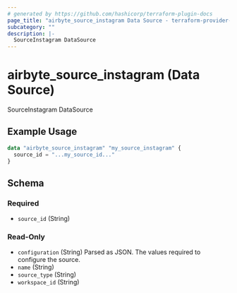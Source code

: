 ```yaml
---
# generated by https://github.com/hashicorp/terraform-plugin-docs
page_title: "airbyte_source_instagram Data Source - terraform-provider-airbyte"
subcategory: ""
description: |-
  SourceInstagram DataSource
---
```


# airbyte_source_instagram (Data Source)

SourceInstagram DataSource

## Example Usage

```terraform
data "airbyte_source_instagram" "my_source_instagram" {
  source_id = "...my_source_id..."
}
```

<!-- schema generated by tfplugindocs -->
## Schema

### Required

- `source_id` (String)

### Read-Only

- `configuration` (String) Parsed as JSON.
The values required to configure the source.
- `name` (String)
- `source_type` (String)
- `workspace_id` (String)


